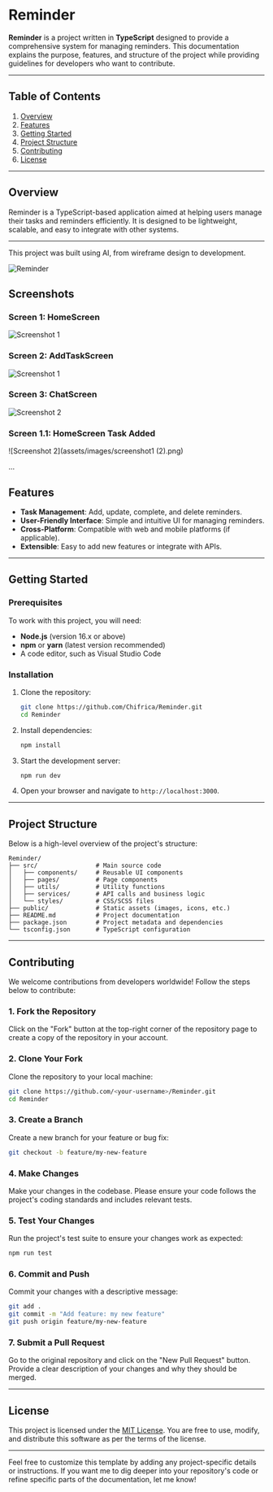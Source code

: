 # Reminder

**Reminder** is a project written in **TypeScript** designed to provide a comprehensive system for managing reminders. This documentation explains the purpose, features, and structure of the project while providing guidelines for developers who want to contribute.

---

## Table of Contents

1. [Overview](#overview)
2. [Features](#features)
3. [Getting Started](#getting-started)
4. [Project Structure](#project-structure)
5. [Contributing](#contributing)
6. [License](#license)

---

## Overview

Reminder is a TypeScript-based application aimed at helping users manage their tasks and reminders efficiently. It is designed to be lightweight, scalable, and easy to integrate with other systems.

---
This project was built using AI, from wireframe design to development.

![Reminder](assets/images/Reminder.png)

## Screenshots

### Screen 1: HomeScreen
![Screenshot 1](assets/images/screenshot1.png)

### Screen 2: AddTaskScreen
![Screenshot 1](assets/images/screenshot1.png)

### Screen 3: ChatScreen
![Screenshot 2](assets/images/screenshot3.png)

### Screen 1.1: HomeScreen Task Added
![Screenshot 2](assets/images/screenshot1 (2).png)

...

## Features

- **Task Management**: Add, update, complete, and delete reminders.
- **User-Friendly Interface**: Simple and intuitive UI for managing reminders.
- **Cross-Platform**: Compatible with web and mobile platforms (if applicable).
- **Extensible**: Easy to add new features or integrate with APIs.

---

## Getting Started

### Prerequisites

To work with this project, you will need:

- **Node.js** (version 16.x or above)
- **npm** or **yarn** (latest version recommended)
- A code editor, such as Visual Studio Code

### Installation

1. Clone the repository:

   ```bash
   git clone https://github.com/Chifrica/Reminder.git
   cd Reminder
   ```

2. Install dependencies:

   ```bash
   npm install
   ```

3. Start the development server:

   ```bash
   npm run dev
   ```

4. Open your browser and navigate to `http://localhost:3000`.

---

## Project Structure

Below is a high-level overview of the project's structure:

```
Reminder/
├── src/                # Main source code
│   ├── components/     # Reusable UI components
│   ├── pages/          # Page components
│   ├── utils/          # Utility functions
│   ├── services/       # API calls and business logic
│   └── styles/         # CSS/SCSS files
├── public/             # Static assets (images, icons, etc.)
├── README.md           # Project documentation
├── package.json        # Project metadata and dependencies
└── tsconfig.json       # TypeScript configuration
```

---

## Contributing

We welcome contributions from developers worldwide! Follow the steps below to contribute:

### 1. Fork the Repository

Click on the "Fork" button at the top-right corner of the repository page to create a copy of the repository in your account.

### 2. Clone Your Fork

Clone the repository to your local machine:

```bash
git clone https://github.com/<your-username>/Reminder.git
cd Reminder
```

### 3. Create a Branch

Create a new branch for your feature or bug fix:

```bash
git checkout -b feature/my-new-feature
```

### 4. Make Changes

Make your changes in the codebase. Please ensure your code follows the project's coding standards and includes relevant tests.

### 5. Test Your Changes

Run the project's test suite to ensure your changes work as expected:

```bash
npm run test
```

### 6. Commit and Push

Commit your changes with a descriptive message:

```bash
git add .
git commit -m "Add feature: my new feature"
git push origin feature/my-new-feature
```

### 7. Submit a Pull Request

Go to the original repository and click on the "New Pull Request" button. Provide a clear description of your changes and why they should be merged.

---

## License

This project is licensed under the [MIT License](LICENSE). You are free to use, modify, and distribute this software as per the terms of the license.

---

Feel free to customize this template by adding any project-specific details or instructions. If you want me to dig deeper into your repository's code or refine specific parts of the documentation, let me know!
